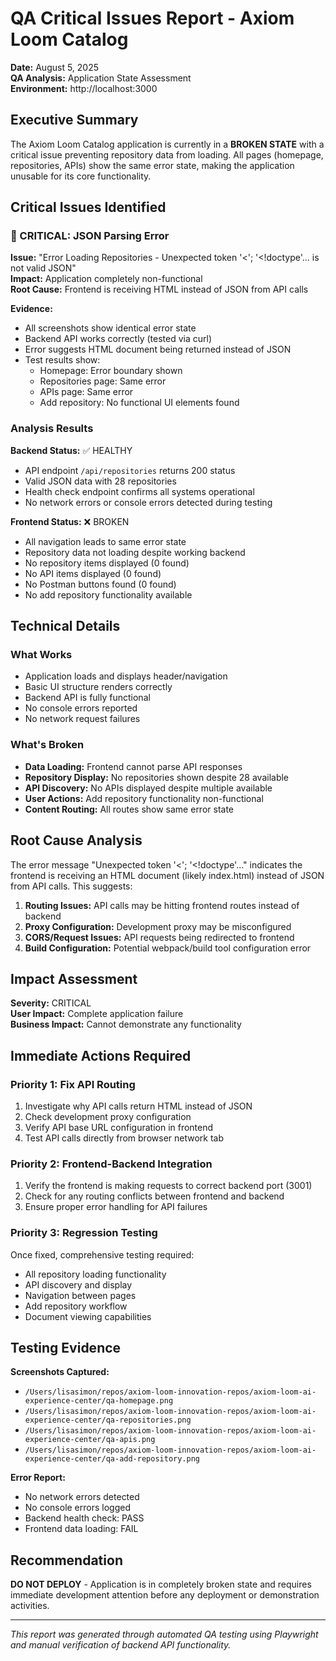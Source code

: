 # QA Critical Issues Report - Axiom Loom Catalog

**Date:** August 5, 2025  
**QA Analysis:** Application State Assessment  
**Environment:** http://localhost:3000  

## Executive Summary

The Axiom Loom Catalog application is currently in a **BROKEN STATE** with a critical issue preventing repository data from loading. All pages (homepage, repositories, APIs) show the same error state, making the application unusable for its core functionality.

## Critical Issues Identified

### 🚨 CRITICAL: JSON Parsing Error
**Issue:** "Error Loading Repositories - Unexpected token '<'; '<!doctype'... is not valid JSON"  
**Impact:** Application completely non-functional  
**Root Cause:** Frontend is receiving HTML instead of JSON from API calls  

**Evidence:**
- All screenshots show identical error state
- Backend API works correctly (tested via curl)
- Error suggests HTML document being returned instead of JSON
- Test results show:
  - Homepage: Error boundary shown
  - Repositories page: Same error
  - APIs page: Same error 
  - Add repository: No functional UI elements found

### Analysis Results

**Backend Status:** ✅ HEALTHY
- API endpoint `/api/repositories` returns 200 status
- Valid JSON data with 28 repositories
- Health check endpoint confirms all systems operational
- No network errors or console errors detected during testing

**Frontend Status:** ❌ BROKEN
- All navigation leads to same error state
- Repository data not loading despite working backend
- No repository items displayed (0 found)
- No API items displayed (0 found)
- No Postman buttons found (0 found)
- No add repository functionality available

## Technical Details

### What Works
- Application loads and displays header/navigation
- Basic UI structure renders correctly
- Backend API is fully functional
- No console errors reported
- No network request failures

### What's Broken
- **Data Loading:** Frontend cannot parse API responses
- **Repository Display:** No repositories shown despite 28 available
- **API Discovery:** No APIs displayed despite multiple available
- **User Actions:** Add repository functionality non-functional
- **Content Routing:** All routes show same error state

## Root Cause Analysis

The error message "Unexpected token '<'; '<!doctype'..." indicates the frontend is receiving an HTML document (likely index.html) instead of JSON from API calls. This suggests:

1. **Routing Issues:** API calls may be hitting frontend routes instead of backend
2. **Proxy Configuration:** Development proxy may be misconfigured  
3. **CORS/Request Issues:** API requests being redirected to frontend
4. **Build Configuration:** Potential webpack/build tool configuration error

## Impact Assessment

**Severity:** CRITICAL  
**User Impact:** Complete application failure  
**Business Impact:** Cannot demonstrate any functionality  

## Immediate Actions Required

### Priority 1: Fix API Routing
1. Investigate why API calls return HTML instead of JSON
2. Check development proxy configuration
3. Verify API base URL configuration in frontend
4. Test API calls directly from browser network tab

### Priority 2: Frontend-Backend Integration
1. Verify the frontend is making requests to correct backend port (3001)
2. Check for any routing conflicts between frontend and backend
3. Ensure proper error handling for API failures

### Priority 3: Regression Testing
Once fixed, comprehensive testing required:
- All repository loading functionality
- API discovery and display
- Navigation between pages
- Add repository workflow
- Document viewing capabilities

## Testing Evidence

**Screenshots Captured:**
- `/Users/lisasimon/repos/axiom-loom-innovation-repos/axiom-loom-ai-experience-center/qa-homepage.png`
- `/Users/lisasimon/repos/axiom-loom-innovation-repos/axiom-loom-ai-experience-center/qa-repositories.png`  
- `/Users/lisasimon/repos/axiom-loom-innovation-repos/axiom-loom-ai-experience-center/qa-apis.png`
- `/Users/lisasimon/repos/axiom-loom-innovation-repos/axiom-loom-ai-experience-center/qa-add-repository.png`

**Error Report:**
- No network errors detected
- No console errors logged
- Backend health check: PASS
- Frontend data loading: FAIL

## Recommendation

**DO NOT DEPLOY** - Application is in completely broken state and requires immediate development attention before any deployment or demonstration activities.

---

*This report was generated through automated QA testing using Playwright and manual verification of backend API functionality.*